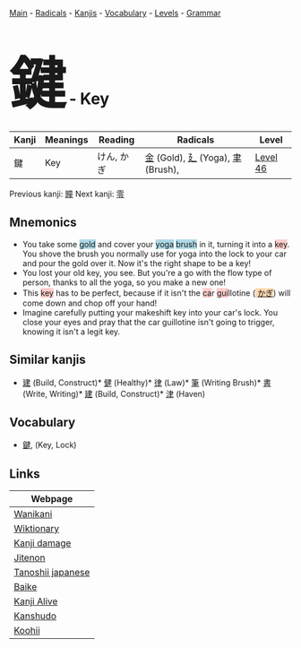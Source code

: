 <style> bigfont {font-size: 100px}</style>
[Main](../index.md) -
[Radicals](../radicals.md) -
[Kanjis](../kanjis.md) -
[Vocabulary](../vocabulary.md) -
[Levels](../levels.md) -
[Grammar](../grammar.md)
# <bigfont> 鍵</bigfont> - Key 

| Kanji | Meanings | Reading | Radicals | Level |
| --- | --- | --- | --- | --- |
| 鍵 | Key | けん, かぎ | [金](../radicals/金.md) (Gold), [廴](../radicals/廴.md) (Yoga), [聿](../radicals/聿.md) (Brush),  | [Level 46](../levels/wk_level46.md) |

Previous kanji: [瞳](瞳.md) Next kanji: [零](零.md) 

## Mnemonics
 * You take some <span style="background-color:#ADD8E6"> gold</span> and cover your <span style="background-color:#ADD8E6"> yoga</span> <span style="background-color:#ADD8E6"> brush</span> in it, turning it into a <span style="background-color:#ffcccb"> key</span>. You shove the brush you normally use for yoga into the lock to your car and pour the gold over it. Now it's the right shape to be a key!
* You lost your old key, you see. But you're a go with the flow type of person, thanks to all the yoga, so you make a new one!
* This <span style="background-color:#ffcccb"> key</span> has to be perfect, because if it isn't the <span style="background-color:#ffcccb"> ca</span>r <span style="background-color:#ffcccb"> gui</span>llotine (<span style="background-color:#fed8b1"> [かぎ](https://jisho.org/search/かぎ)</span>) will come down and chop off your hand!
* Imagine carefully putting your makeshift key into your car's lock. You close your eyes and pray that the car guillotine isn't going to trigger, knowing it isn't a legit key.


## Similar kanjis
 * [建](建.md) (Build, Construct)* [健](健.md) (Healthy)* [律](律.md) (Law)* [筆](筆.md) (Writing Brush)* [書](書.md) (Write, Writing)* [建](建.md) (Build, Construct)* [津](津.md) (Haven)


## Vocabulary
 * [鍵](../vocabulary/鍵.md), (Key, Lock)



## Links 

| Webpage |
| --- |
| [Wanikani          ](https://www.wanikani.com/kanji/鍵) |
| [Wiktionary        ](https://en.wiktionary.org/wiki/鍵) |
| [Kanji damage      ](http://www.kanjidamage.com/kanji/search?utf8=✓&q=鍵) |
| [Jitenon           ](https://jitenon.com/kanji/鍵) |
| [Tanoshii japanese ](https://www.tanoshiijapanese.com/dictionary/kanji.cfm?k=鍵) |
| [Baike             ](https://baike.baidu.com/item/鍵) |
| [Kanji Alive       ](https://app.kanjialive.com/鍵) |
| [Kanshudo          ](https://www.kanshudo.com/searchmn?q=鍵) |
| [Koohii            ](https://kanji.koohii.com/study/kanji/鍵) |
